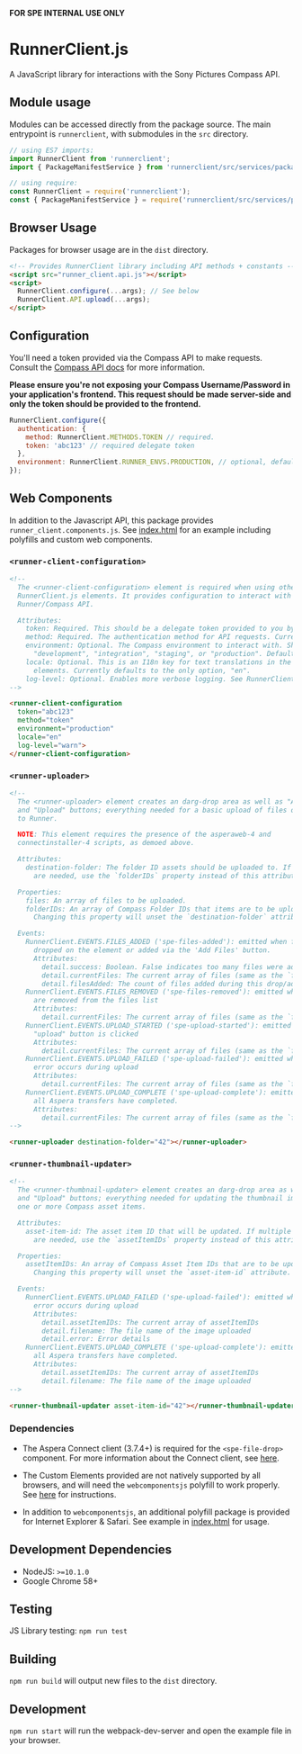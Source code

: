 **FOR SPE INTERNAL USE ONLY**

RunnerClient.js
===============

A JavaScript library for interactions with the Sony Pictures Compass API.

## Module usage

Modules can be accessed directly from the package source. The main entrypoint is
`runnerclient`, with submodules in the `src` directory.

```javascript
// using ES7 imports:
import RunnerClient from 'runnerclient';
import { PackageManifestService } from 'runnerclient/src/services/package_manifest_service';

// using require:
const RunnerClient = require('runnerclient');
const { PackageManifestService } = require('runnerclient/src/services/package_manifest_service');
```

## Browser Usage

Packages for browser usage are in the `dist` directory.

```html
<!-- Provides RunnerClient library including API methods + constants -->
<script src="runner_client.api.js"></script>
<script>
  RunnerClient.configure(...args); // See below
  RunnerClient.API.upload(...args);
</script>
```

## Configuration

You'll need a token provided via the Compass API to make requests. Consult the [Compass API docs](https://developers.sonypicturesrunner.com/#oauth2-password-grant) for more information.

**Please ensure you're not exposing your Compass Username/Password in your
application's frontend. This request should be made server-side and only the
token should be provided to the frontend.**

```javascript
RunnerClient.configure({
  authentication: {
    method: RunnerClient.METHODS.TOKEN // required.
    token: 'abc123' // required delegate token
  },
  environment: RunnerClient.RUNNER_ENVS.PRODUCTION, // optional, defaults to production
});
```

## Web Components

In addition to the Javascript API, this package provides `runner_client.components.js`.
See [index.html](index.html) for an example including polyfills and custom web components.

### `<runner-client-configuration>`
```html
<!--
  The <runner-client-configuration> element is required when using other custom
  RunnerClient.js elements. It provides configuration to interact with the
  Runner/Compass API.

  Attributes:
    token: Required. This should be a delegate token provided to you by the Compass API.
    method: Required. The authentication method for API requests. Currently only "token" is supported.
    environment: Optional. The Compass environment to interact with. Should be one of
      "development", "integration", "staging", or "production". Defaults to "production"
    locale: Optional. This is an I18n key for text translations in the custom
      elements. Currently defaults to the only option, "en".
    log-level: Optional. Enables more verbose logging. See RunnerClient.LOG_LEVELS for options
-->

<runner-client-configuration
  token="abc123"
  method="token"
  environment="production"
  locale="en"
  log-level="warn">
</runner-client-configuration>
```

### `<runner-uploader>`
```html
<!--
  The <runner-uploader> element creates an darg-drop area as well as "Add Files"
  and "Upload" buttons; everything needed for a basic upload of files or folders
  to Runner.

  NOTE: This element requires the presence of the asperaweb-4 and
  connectinstaller-4 scripts, as demoed above.

  Attributes:
    destination-folder: The folder ID assets should be uploaded to. If multiple
      are needed, use the `folderIDs` property instead of this attribute.

  Properties:
    files: An array of files to be uploaded.
    folderIDs: An array of Compass Folder IDs that items are to be uploaded to.
      Changing this property will unset the `destination-folder` attribute.

  Events: 
    RunnerClient.EVENTS.FILES_ADDED ('spe-files-added'): emitted when files
      dropped on the element or added via the 'Add Files' button.
      Attributes:
        detail.success: Boolean. False indicates too many files were added.
        detail.currentFiles: The current array of files (same as the `files` property above)
        detail.filesAdded: The count of files added during this drop/add operation. 
    RunnerClient.EVENTS.FILES_REMOVED ('spe-files-removed'): emitted when files
      are removed from the files list
      Attributes:
        detail.currentFiles: The current array of files (same as the `files` property above)
    RunnerClient.EVENTS.UPLOAD_STARTED ('spe-upload-started'): emitted when
      "upload" button is clicked
      Attributes:
        detail.currentFiles: The current array of files (same as the `files` property above)
    RunnerClient.EVENTS.UPLOAD_FAILED ('spe-upload-failed'): emitted when an
      error occurs during upload
      Attributes:
        detail.currentFiles: The current array of files (same as the `files` property above)
    RunnerClient.EVENTS.UPLOAD_COMPLETE ('spe-upload-complete'): emitted when
      all Aspera transfers have completed.
      Attributes:
        detail.currentFiles: The current array of files (same as the `files` property above)
-->

<runner-uploader destination-folder="42"></runner-uploader>
```

### `<runner-thumbnail-updater>`
```html
<!--
  The <runner-thumbnail-updater> element creates an darg-drop area as well as "Add Files"
  and "Upload" buttons; everything needed for updating the thumbnail image for
  one or more Compass asset items.

  Attributes:
    asset-item-id: The asset item ID that will be updated. If multiple
      are needed, use the `assetItemIDs` property instead of this attribute.

  Properties:
    assetItemIDs: An array of Compass Asset Item IDs that are to be updated.
      Changing this property will unset the `asset-item-id` attribute.

  Events: 
    RunnerClient.EVENTS.UPLOAD_FAILED ('spe-upload-failed'): emitted when an
      error occurs during upload
      Attributes:
        detail.assetItemIDs: The current array of assetItemIDs
        detail.filename: The file name of the image uploaded
        detail.error: Error details
    RunnerClient.EVENTS.UPLOAD_COMPLETE ('spe-upload-complete'): emitted when
      all Aspera transfers have completed.
      Attributes:
        detail.assetItemIDs: The current array of assetItemIDs
        detail.filename: The file name of the image uploaded
-->

<runner-thumbnail-updater asset-item-id="42"></runner-thumbnail-updater>
```

### Dependencies

- The Aspera Connect client (3.7.4+) is required for the `<spe-file-drop>`
  component. For more information about the Connect client, see
  [here](https://developer.asperasoft.com/web/connect-client).

- The Custom Elements provided are not natively supported by all browsers, and
  will need the `webcomponentsjs` polyfill to work properly.
  See [here](https://github.com/WebComponents/webcomponentsjs) for instructions.

- In addition to `webcomponentsjs`, an additional polyfill package is provided
  for Internet Explorer & Safari. See example in [index.html](index.html) for usage.

## Development Dependencies

- NodeJS: `>=10.1.0`
- Google Chrome 58+

## Testing

JS Library testing: `npm run test`

## Building

`npm run build` will output new files to the `dist` directory.

## Development

`npm run start` will run the webpack-dev-server and open the example file in
your browser.
